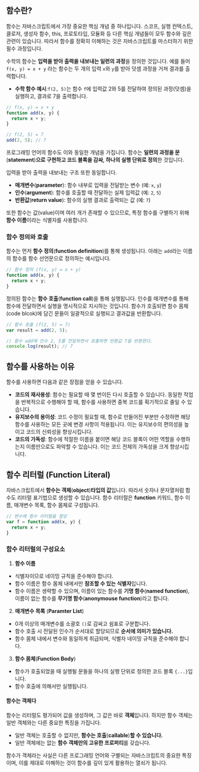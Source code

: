 ## 함수란?

함수는 자바스크립트에서 가장 중요한 핵심 개념 중 하나입니다. 스코프, 실행 컨텍스트, 클로저, 생성자 함수, this, 프로토타입, 모듈화 등 다른 핵심 개념들이 모두 함수와 깊은 관련이 있습니다.
따라서 함수를 정확히 이해하는 것은 자바스크립트를 마스터하기 위한 필수 과정입니다.

수학의 함수는 **입력을 받아 출력을 내보내는 일련의 과정**을 정의한 것입니다.
예를 들어 `f(x, y) = x + y` 라는 함수는 두 개의 입력 `x`와 `y`를 받아 덧셈 과정을 거쳐 결과를 출력합니다.
- **수학 함수 예시**:`f(2, 5)`는 함수 `f`에 입력값 2와 5를 전달하여 정의된 과정(덧셈)을 실행하고, 결과로 7을 출력합니다.
```javascript
// f(x, y) = x + y
function add(x, y) {
  return x + y;
}

// f(2, 5) = 7
add(2, 5); // 7
```

프로그래밍 언어의 함수도 이와 동일한 개념을 가집니다. 함수는 **일련의 과정을 문**(**statement**)**으로 구현하고 코드 블록을 감싸, 하나의 실행 단위로 정의**한 것입니다.

입력을 받아 출력을 내보내는 구조 또한 동일합니다.
- **매개변수**(**parameter**): 함수 내부로 입력을 전달받는 변수 (예: `x`, `y`)
- **인수**(**argument**): 함수를 호출할 때 전달하는 실제 입력값 (예: `2`, `5`)
- **반환값**(**return value**): 함수의 실행 결과로 출력되는 값 (예: `7`)

또한 함수는 값(value)이며 여러 개가 존재할 수 있으므로, 특정 함수를 구별하기 위해 **함수 이름**이라는 식별자를 사용합니다.

### 함수 정의와 호출

함수는 먼저 **함수 정의**(**function definition**)를 통해 생성됩니다. 아래는 `add`라는 이름의 함수를 함수 선언문으로 정의하는 예시입니다.
```javascript
// 함수 정의 (f(x, y) = x + y)
function add(x, y) {
  return x + y;
}
```

정의된 함수는 **함수 호출**(**function call**)을 통해 실행됩니다. 인수를 매개변수를 통해 함수에 전달하면서 실행을 명시적으로 지시하는 것입니다.
함수가 호출되면 함수 몸체(code blcok)에 담긴 문들이 일괄적으로 실행되고 결과값을 반환합니다.
```javascript
// 함수 호출 (f(2, 5) = 7)
var result = add(2, 5);

// 함수 add에 인수 2, 5를 전달하면서 호출하면 반환값 7을 반환한다.
console.log(result); // 7
```

## 함수를 사용하는 이유

함수를 사용하면 다음과 같은 장점을 얻을 수 있습니다.
- **코드의 재사용성**: 함수는 필요할 때 몇 번이든 다시 호출할 수 있습니다. 동일한 작업을 반복적으로 수행해야 할 때, 함수를 사용하면 중복 코드를 획기적으로 줄일 수 있습니다.
- **유지보수의 용이성**: 코드 수정이 필요할 때, 함수로 만들어진 부분만 수정하면 해당 함수를 사용하는 모든 곳에 변경 사항이 적용됩니다. 이는 유지보수의 편의성을 높이고 코드의 신뢰성을 향상시킵니다.
- **코드의 가독성**: 함수에 적절한 이름을 붙이면 해당 코드 블록이 어떤 역할을 수행하는지 이름만으로도 파악할 수 있습니다. 이는 코드 전체의 가독성을 크게 향상시킵니다.


## 함수 리터럴 (Function Literal)

자바스크립트에서 **함수는 객체**(**object**)**타입의 값**입니다. 
따라서 숫자나 문자열처럼 함수도 리터럴 표기법으로 생성할 수 있습니다.
함수 리터럴은 **function** 키워드, 함수 이름, 매개변수 목록, 함수 몸체로 구성됩니다.
```javascript
// 변수에 함수 리터럴을 할당
var f = function add(x, y) {
  return x + y;
}
```

### 함수 리터럴의 구성요소

1. **함수 이름** 
- 식별자이므로 네이밍 규칙을 준수해야 합니다.
- 함수 이름은 함수 몸체 내에서만 **참조할 수 있는 식별자**입니다.
- 함수 이름은 생략할 수 있으며, 이름이 있는 함수를 **기명 함수**(**named function**), 이름이 없는 함수를 **무기명 함수**(**anonymouse function**)라고 합니다.
2. **매개변수 목록** (**Paramter List**)
- 0개 이상의 매개변수를 소괄호 `()`로 감싸고 쉼표로 구분합니다.
- 함수 호출 시 전달된 인수가 순서대로 할당되므로 **순서에 의미가 있습니다.**
- 함수 몸체 내에서 변수와 동일하게 취급되며, 식별자 네이밍 규칙을 준수해야 합니다.
3. **함수 몸체**(**Function Body**)
- 함수가 호출되었을 때 실행될 문들을 하나의 실행 단위로 정의한 코드 블록 `{...}`입니다.
- 함수 호출에 의해서만 실행됩니다.

#### 함수는 객체다

함수는 리터럴도 평가되어 값을 생성하며, 그 값은 바로 **객체**입니다. 하지만 함수 객체는 일반 객체와는 다른 중요한 특징을 가집니다.
- 일반 객체는 호출할 수 없지만, **함수는 호출**(**callable**)**할 수 있습니다.**
- 일반 객체에는 없는 **함수 객체만의 고유한 프로퍼티**를 갖습니다.

함수가 객체라는 사실은 다른 프로그래밍 언어와 구별되는 자바스크립트의 중요한 특징이며, 이를 제대로 이해하는 것이 함수를 깊이 있게 활용하는 열쇠가 됩니다.